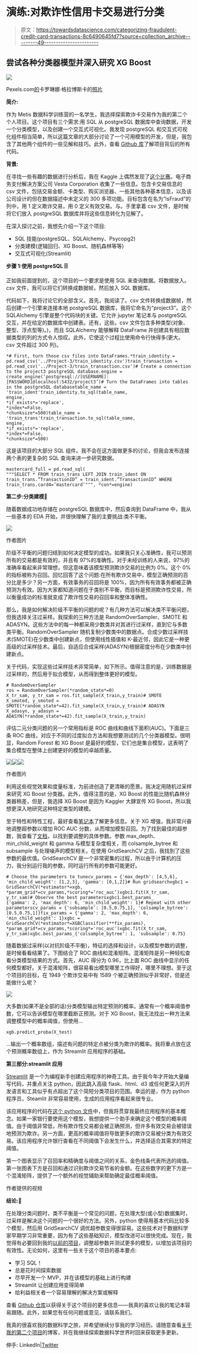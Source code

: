 # 演练:对欺诈性信用卡交易进行分类

> 原文：<https://towardsdatascience.com/categorizing-fraudulent-credit-card-transactions-8c6490645fd7?source=collection_archive---------49----------------------->

## 尝试各种分类器模型并深入研究 XG Boost

![](img/7e1b05eabdc9d73cad1b3c568957baa6.png)

Pexels.com[的](https://www.pexels.com/photo/making-a-payment-with-a-debit-card-4968635/)卡罗琳娜·格拉博斯卡的[照片](https://www.pexels.com/@karolina-grabowska)

**简介:**

作为 Metis 数据科学训练营的一名学生，我选择探索欺诈卡交易作为我的第二个个人项目。这个项目有三个需求:用 SQL 从 postgreSQL 数据库中查询数据，开发一个分类模型，以及创建一个交互式可视化。我发现 postgreSQL 和交互式可视化组件相当简单，所以这篇文章的大部分讨论了一个可用模型的开发，但是，我包含了其他两个组件的一些见解和技巧。此外，查看 [Github 库](https://github.com/josephpcowell/cowell_proj_3)了解项目背后的所有代码。

**背景:**

在寻找一些有趣的数据进行分析后，我在 Kaggle 上偶然发现了[这个比赛](https://www.kaggle.com/c/ieee-fraud-detection)。电子商务支付解决方案公司 Vesta Corporation 收集了一些信息。包含卡交易信息的 csv 文件，包括交易金额、卡类型、购买浏览器、一些其他各种基本信息，以及该公司设计的但在数据描述中未定义的 300 多项功能。目标包含在名为“isFraud”的列中，用 1 定义欺诈交易，用 0 定义有效交易。与。手里拿着 csv 文件，是时候将它们放入 postgreSQL 数据库并将这些信息转化为见解了。

在深入探讨之前，我想先介绍一下这个项目:

*   SQL 技能(postgreSQL、SQLAlchemy、Psycopg2)
*   分类建模(逻辑回归、XG Boost、随机森林等等)
*   交互式可视化(Streamlit)

**步骤 1:使用 postgreSQL 🗄**

正如我前面提到的，这个项目的一个要求是使用 SQL 来查询数据。将数据放入。csv 文件，我可以将它们转换成数据帧，然后放入 SQL 数据库。

代码如下，我将讨论它的全部含义。首先，我阅读了。csv 文件转换成数据帧，然后创建一个引擎来连接本地 postgreSQL 数据库，我将它命名为“project3”。这个 SQLAlchemy 引擎是整个代码块的关键。它允许 jupyter 笔记本与 postgreSQL 交互，并在给定的数据库中创建表。还有，这些。csv 文件包含多种类型(对象、整型、浮点型等)。)，而且 SQLAlchemy 能够解释 DataFrame 并创建具有相应数据类型的列的方式令人惊叹。此外，它使这个过程比使用命令行快得多(更大。csv 文件超过 300 列)。

```
*# First, turn those csv files into DataFrames.*train_identity = pd.read_csv('../Project-3/train_identity.csv')train_transaction = pd.read_csv('../Project-3/train_transaction.csv')# Create a connection to the project3 postgreSQL database.engine = create_engine(‘postgresql://[USERNAME]:[PASSWORD]@localhost:5432/project3’)# Turn the DataFrames into tables in the postgreSQL databasetable_name = 'train_ident'train_identity.to_sql(table_name,
engine,
*if_exists*='replace',
*index*=False,
*chunksize*=500)table_name = 'train_trans'train_transaction.to_sql(table_name,
engine,
*if_exists*='replace',
*index*=False,
*chunksize*=500)
```

这是该项目的大部分 SQL 组件。我不会在这方面做更多的讨论，但我会发布连接两个表的更复杂的 SQL 查询来进一步研究数据。

```
mastercard_full = pd.read_sql(
"""SELECT * FROM train_trans LEFT JOIN train_ident ON train_trans.”TransactionID” = train_ident.”TransactionID” WHERE train_trans.card4=’mastercard’""", *con*=engine)
```

**第二步:分类建模🎯**

随着数据成功地存储在 postgreSQL 数据库中，然后查询到 DataFrame 中，我从一些基本的 EDA 开始，并很快理解了我的主要挑战:类不平衡。

![](img/e2b6072e1a1a1f84feb5b19ba76f2273.png)

作者图片

阶级不平衡的问题归结到如何决定模型的成功。如果我只关心准确性，我可以预测所有的交易都是有效的，并且有 97%的准确性。对于未经训练的人来说，97%的准确率看起来非常理想，但这意味着该模型预测欺诈交易的比例为 0%。这个 0%的指标被称为召回。回忆回答了这个问题:在所有欺诈交易中，模型正确预测的百分比是多少？另一方面，有效事务的召回将是 100%，因为所有有效事务都被正确预测为有效。因为大家都知道问题在于类别不平衡，而目标是预测欺诈性交易，所以衡量成功的标准就变成了欺诈性交易的召回率和整体准确性。

那么，我是如何解决阶级不平衡的问题的呢？有几种方法可以解决类不平衡问题，但我选择关注过采样。我探索的三种方法是 RandomOverSampler、SMOTE 和 ADASYN。这些方法中的每一种都采用少数类并对其进行过采样，直到它与多数类平衡。RandomOverSampler 随机复制少数类中的数据点。合成少数过采样技术(SMOTE)在少数类中创建新点，但使用线性插值和 K-最近邻，因此它是一种更高级的过采样技术。最后，自适应合成采样(ADASYN)根据密度分布在少数类中创建新点。

关于代码，实现这些过采样技术非常简单，如下所示。值得注意的是，训练数据是过采样的，然后用于拟合模型，从而得到整体更好的模型。

```
# RandomOverSampler
ros = RandomOverSampler(*random_state*=0)
X_tr_sam, y_tr_sam = ros.fit_sample(X_train,y_train)# SMOTE
X_smoted, y_smoted = SMOTE(*random_state*=42).fit_sample(X_train,y_train)# ADASYN
X_adasyn, y_adasyn = ADASYN(*random_state*=42).fit_sample(X_train,y_train)
```

评估二元分类问题的另一个常用指标是 ROC 曲线和曲线下面积(AUC)。下面是三条 ROC 曲线，对应于不同的过度拟合方法和我想要测试的几个分类器模型。很明显，Random Forest 和 XG Boost 是最好的模型，它们也是集合模型，这表明了集合模型在整体上创建更好的模型的卓越质量。

![](img/8fec7fde843c88a209c47dfc1a4285c2.png)![](img/f9a60a0f554d4a09bf2676cef90db13d.png)![](img/48ec49ec5ad260fba1aae43b58b68c88.png)

作者图片

利用这些视觉效果和度量标准，为前进创造了更清晰的愿景。我决定用随机过采样来研究 XG Boost 分类器。此外，值得注意的是，XG Boost 的性能比随机森林分类器稍差，但是，我选择 XG Boost 是因为 Kaggler 大肆宣传 XG Boost，所以我想更深入地研究这种特定类型的建模。

至于特性和特性工程，最好查看[笔记本](https://github.com/josephpcowell/cowell_proj_3/blob/main/Notebooks/fraud_prediction.ipynb)了解更多信息。关于 XG 增强，我非常兴奋地调整超参数以增加 ROC AUC 分数，从而增加模型召回。为了找到最佳的超参数，我查看了[文档](https://xgboost.readthedocs.io/en/latest/tutorials/param_tuning.html)，以找到要调整的具体参数。参数 max_depth、min_child_weight 和 gamma 与模型复杂度相关，而 colsample_bytree 和 subsample 与处理噪声的模型相关。在使用 GridSearchCV 之后，我找到了这些参数的最优值。GridSearchCV 是一个非常密集的过程，所以由于计算机的压力，我分别运行我的参数，同时运行所有的参数可能更好。

```
# Choose the parameters to tunecv_params = {'max_depth': [4,5,6], 'min_child_weight': [1,2,3], 'gamma': [0,1,2]}# Run gridsearchxgbc1 = GridSearchCV(*estimator*=xgb, *param_grid*=cv_params,*scoring*=’roc_auc’)xgbc1.fit(X_tr_sam, y_tr_sam)# Observe the best parametersxgbc1.best_params_
{'gamma': 2, 'max_depth': 6, 'min_child_weight': 1}# Repeat with other parameterscv_params = {'subsample': [0.5,0.75,1], 'colsample_bytree': [0.5,0.75,1]}fix_params = {'gamma': 2, 'max_depth': 6, 'min_child_weight': 1}xgbc = GridSearchCV(*estimator*=XGBClassifier(**fix_params), *param_grid*=cv_params,*scoring*='roc_auc')xgbc.fit(X_tr_sam, y_tr_sam)xgbc.best_params_{'colsample_bytree': 1, 'subsample': 0.75}
```

随着数据过采样(以对抗阶级不平衡)，特征的选择和设计，以及模型参数的调整，是时候看看结果了。下图结合了 ROC 曲线和混淆矩阵。混淆矩阵是另一种轻松查看分类模型结果的方式。首先，AUC 得分为 0.96，比上面 ROC 曲线中显示的任何模型都好。关于混淆矩阵，很容易看出模型哪里工作得好，哪里不理想。至于这个项目的目标，在 1949 个欺诈交易中有 1589 个被正确预测似乎非常好，但是还能做什么呢？

![](img/1ee47351c61ffe2171cbb043cb7e6741.png)

大多数(如果不是全部的话)分类模型输出特定预测的概率。通常有一个概率阈值参数，它可以告诉模型在哪里截断正预测。对于 XG Boost，我无法找出一种方法来调整模型中的概率阈值，但使用…

```
xgb.predict_proba(X_test)
```

…输出一个概率数组，描述有问题的特定点被分类为欺诈的概率。我将重点放在这个预测概率数组上，作为 Streamlit 应用程序的基础。

**第三部分:streamlit 应用**

[Streamlit](https://www.streamlit.io/) 是一个为编程新手创建应用程序的神奇工具。由于我今年才开始大量编写代码，并重点关注 python，因此跳入高级 flask、html、d3 或任何更深入的开发语言和工具似乎有点超出了这个简短分类项目的范围。幸运的是，作为 python 程序员，Steamlit 非常容易使用，生成的应用程序看起来很专业。

该应用程序的代码在[这个 python 文件](https://github.com/josephpcowell/cowell_proj_3/blob/main/streamlit_app.py)中，但我将贯穿我最终应用程序的基本概念。如果一家银行要使用这个模型，我想提供一个助手来确定这个模型的概率阈值。由于阈值非常低，所有欺诈性交易都会被正确预测，但许多有效交易会被错误地预测为欺诈。另一方面，更高的概率阈值将导致更多的欺诈交易被分类为有效交易。该应用程序允许银行查看在不同阈值下会发生什么，并选择适合其需求的特定阈值。

第一个图表显示了召回率和精确度与阈值之间的关系，金色线条代表所选的阈值。第一张图表下方是召回和通过识别欺诈交易节省的金额。在这些数字的更下方是一个混淆矩阵，提供了一个额外的视觉辅助来帮助确定最佳概率阈值。

作者提供的视频

**结论:📗**

在处理分类问题时，类不平衡是一个常见的问题，在处理大型(或小型)数据集时，过采样是解决这个问题的一个很好的方法。另外，python 使得用基本代码比较多个模型，然后用 GridSearchCV 调优超参数变得很容易。这些技术对于数据科学家早期学习非常重要，因为有了这些基础知识，模型改进可以很快完成。现在，我觉得有必要回到我的[以前的项目](/predicting-imdb-movie-ratings-using-supervised-machine-learning-f3b126ab2ddb)，调整超参数并测试更多的模型，以增加该项目的有效性。无论如何，这里有一些关于这个项目的基本要点:

*   学习 SQL！
*   总是花时间探索数据
*   尽早开发一个 MVP，并在该模型的基础上进行构建
*   Streamlit 让创建应用变得简单
*   给利益相关者一个容易理解的解决方案或解释

查看 [Github 仓库](https://github.com/josephpcowell/cowell_proj_3)以获得关于这个项目的更多信息——我真的喜欢让我的笔记本容易跟随。此外，如果您有任何问题或意见，请联系我们。

我真的很喜欢我的数据科学之旅，并希望继续分享我的学习经历。请随意查看[关于我的第二个项目](/predicting-imdb-movie-ratings-using-supervised-machine-learning-f3b126ab2ddb)的博客，并在我继续探索数据科学世界时回来获取更多更新。

伸手:
LinkedIn|[Twitter](https://twitter.com/josephpcowell)